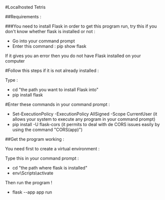 #Localhosted Tetris

##Requirements :

###You need to install Flask in order to get this program run, try this if you don't know whether flask is installed or not :

- Go into your command prompt
- Enter this command : pip show flask

If it gives you an error then you do not have Flask installed on your computer

#Follow this steps if it is not already installed :

Type :

- cd "the path you want to install Flask into"
- pip install flask

#Enter these commands in your command prompt :

- Set-ExecutionPolicy -ExecutionPolicy AllSigned -Scope CurrentUser (it allows your system to execute any program in your command prompt)
- pip install -U flask-cors (it permits to deal with de CORS issues easily by using the command "CORS(app)")

##Get the program working :

You need first to create a virtual environment :

Type this in your command prompt :

- cd "the path where flask is installed"
- env\Scripts\activate

Then run the program !
  
- flask --app app run
